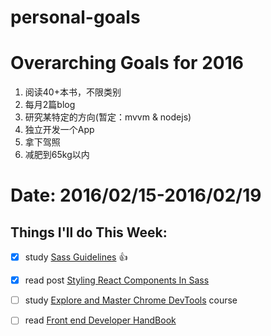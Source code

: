 # personal-goals

# Overarching Goals for 2016

1. 阅读40+本书，不限类别
2. 每月2篇blog
3. 研究某特定的方向(暂定：mvvm & nodejs)
4. 独立开发一个App
5. 拿下驾照
6. 减肥到65kg以内

# Date: 2016/02/15-2016/02/19
## Things I'll do This Week:
- [x] study [Sass Guidelines](http://sass-guidelin.es/zh/) :+1:
- [x] read post [Styling React Components In Sass](http://hugogiraudel.com/2015/06/18/styling-react-components-in-sass/)
- [ ] study [Explore and Master Chrome DevTools](http://discover-devtools.codeschool.com/) course 
- [ ] read [Front end Developer HandBook](https://dwqs.gitbooks.io/frontenddevhandbook/content/index.html)


